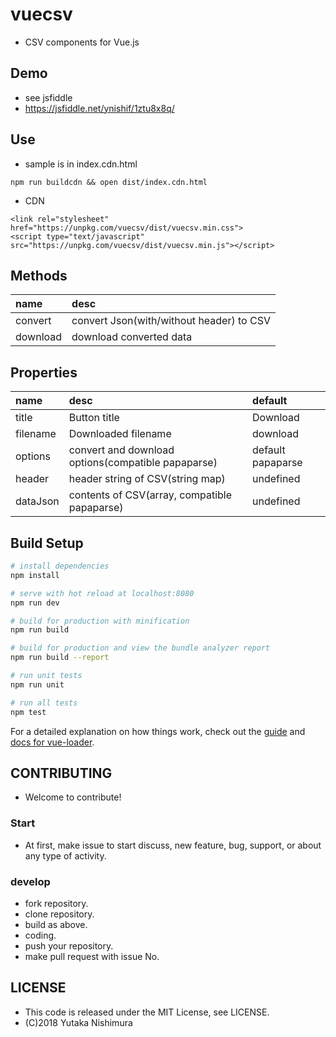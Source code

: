 # vuecsv

* CSV components for Vue.js

## Demo

* see jsfiddle
* https://jsfiddle.net/ynishif/1ztu8x8q/

## Use

* sample is in index.cdn.html
```
npm run buildcdn && open dist/index.cdn.html
```
* CDN
```
<link rel="stylesheet" href="https://unpkg.com/vuecsv/dist/vuecsv.min.css">
<script type="text/javascript" src="https://unpkg.com/vuecsv/dist/vuecsv.min.js"></script>
```

## Methods

| name | desc |
|:---|:---|
| convert | convert Json(with/without header) to CSV |
| download | download converted data |

## Properties

| name | desc | default |
|:---|:---|:---|
| title | Button title | Download |
| filename | Downloaded filename | download |
| options | convert and download options(compatible papaparse) | default papaparse |
| header | header string of CSV(string map) | undefined |
| dataJson | contents of CSV(array, compatible papaparse) | undefined |

## Build Setup

``` bash
# install dependencies
npm install

# serve with hot reload at localhost:8080
npm run dev

# build for production with minification
npm run build

# build for production and view the bundle analyzer report
npm run build --report

# run unit tests
npm run unit

# run all tests
npm test
```

For a detailed explanation on how things work, check out the [guide](http://vuejs-templates.github.io/webpack/) and [docs for vue-loader](http://vuejs.github.io/vue-loader).

## CONTRIBUTING

* Welcome to contribute!

### Start

* At first, make issue to start discuss, new feature, bug, support, or about any type of activity. 

### develop

* fork repository.
* clone repository.
* build as above.
* coding.
* push your repository.
* make pull request with issue No.

## LICENSE

* This code is released under the MIT License, see LICENSE.
* (C)2018 Yutaka Nishimura
